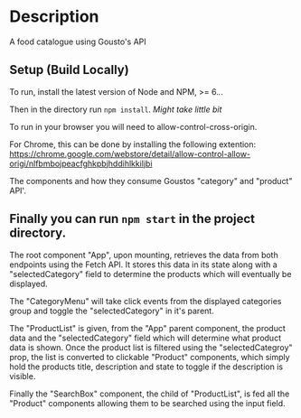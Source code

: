 Description
====================

A food catalogue using Gousto's API

Setup (Build Locally)
---------------------

To run, install the latest version of Node and NPM, >= 6.*.*.

Then in the directory run ```npm install```. *Might take little bit*

To run in your browser you will need to allow-control-cross-origin.

For Chrome, this can be done by installing the following extention:
https://chrome.google.com/webstore/detail/allow-control-allow-origi/nlfbmbojpeacfghkpbjhddihlkkiljbi

The components and how they consume Goustos "category" and "product" API'.

Finally you can run ```npm start``` in the project directory. 
---------------------

The root component "App", upon mounting, retrieves the data from both endpoints using the Fetch API.
It stores this data in its state along with a "selectedCategory" field to determine the products which will eventually be displayed.

The "CategoryMenu" will take click events from the displayed categories group and toggle the "selectedCategory" in it's parent.

The "ProductList" is given, from the "App" parent component, the product data and the "selectedCategory" field which will determine what product data is shown.
Once the product list is filtered using the "selectedCategroy" prop, the list is converted to clickable "Product" components, which simply hold the products title, description and state to toggle if the description is visible.

Finally the "SearchBox" component, the child of "ProductList", is fed all the "Product" components
allowing them to be searched using the input field.